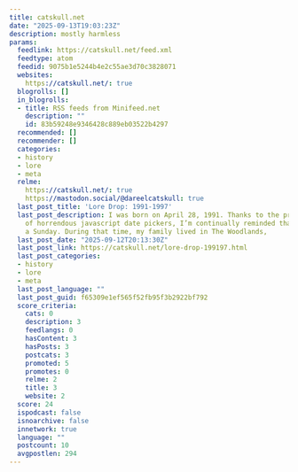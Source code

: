```yaml
---
title: catskull.net
date: "2025-09-13T19:03:23Z"
description: mostly harmless
params:
  feedlink: https://catskull.net/feed.xml
  feedtype: atom
  feedid: 9075b1e5244b4e2c55ae3d70c3828071
  websites:
    https://catskull.net/: true
  blogrolls: []
  in_blogrolls:
  - title: RSS feeds from Minifeed.net
    description: ""
    id: 83b59248e9346428c889eb03522b4297
  recommended: []
  recommender: []
  categories:
  - history
  - lore
  - meta
  relme:
    https://catskull.net/: true
    https://mastodon.social/@dareelcatskull: true
  last_post_title: 'Lore Drop: 1991-1997'
  last_post_description: I was born on April 28, 1991. Thanks to the proliferation
    of horrendous javascript date pickers, I’m continually reminded that this was
    a Sunday. During that time, my family lived in The Woodlands,
  last_post_date: "2025-09-12T20:13:30Z"
  last_post_link: https://catskull.net/lore-drop-199197.html
  last_post_categories:
  - history
  - lore
  - meta
  last_post_language: ""
  last_post_guid: f65309e1ef565f52fb95f3b2922bf792
  score_criteria:
    cats: 0
    description: 3
    feedlangs: 0
    hasContent: 3
    hasPosts: 3
    postcats: 3
    promoted: 5
    promotes: 0
    relme: 2
    title: 3
    website: 2
  score: 24
  ispodcast: false
  isnoarchive: false
  innetwork: true
  language: ""
  postcount: 10
  avgpostlen: 294
---
```

